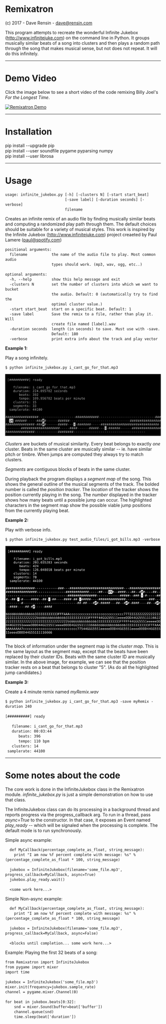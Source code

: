 # Remixatron
(c) 2017 - Dave Rensin - dave@rensin.com

This program attempts to recreate the wonderful Infinite Jukebox (http://www.infinitejuke.com) on the command line in Python. It groups musically similar beats of a song into clusters and then plays a random path through the song that makes musical sense, but not does not repeat. It will do this infinitely.
***
# Demo Video
Click the image below to see a short video of the code remixing Billy Joel's _For the Longest Time_.

[![Remixatron Demo](https://img.youtube.com/vi/1HYLoJaCb_g/maxresdefault.jpg)](https://www.youtube.com/watch?v=1HYLoJaCb_g&feature=youtu.be "Remixatron Demo")
***
# Installation

pip install --upgrade pip  
pip install --user soundfile pygame pyparsing numpy  
pip install --user librosa  
***
# Usage

    usage: infinite_jukebox.py [-h] [-clusters N] [-start start_beat]  
                               [-save label] [-duration seconds] [-verbose]  
                               filename  

Creates an infinite remix of an audio file by finding musically similar beats and computing a randomized play path through them. The default choices should be suitable for a variety of musical styles. This work is inspired by the Infinite Jukebox (http://www.infinitejuke.com) project creaeted by Paul Lamere (paul@spotify.com)

    positional arguments:
      filename           the name of the audio file to play. Most common audio
                         types should work. (mp3, wav, ogg, etc..)

    optional arguments:
      -h, --help         show this help message and exit
      -clusters N        set the number of clusters into which we want to bucket
                         the audio. Default: 0 (automatically try to find the
                         optimal cluster value.)
      -start start_beat  start on a specific beat. Default: 1
      -save label        Save the remix to a file, rather than play it. Will
                         create file named [label].wav
      -duration seconds  length (in seconds) to save. Must use with -save.
                         Default: 180
      -verbose           print extra info about the track and play vector

**Example 1:**

Play a song infinitely.

    $ python infinite_jukebox.py i_cant_go_for_that.mp3

<img src='images/playback.png'/>

*Clusters* are buckets of musical similarity. Every beat belongs to exactly *one* cluster. Beats in the same cluster are musically similar -- ie. have similar pitch or timbre. When jumps are computed they always try to match clusters.

*Segments* are contiguous blocks of beats in the same cluster.

During playback the program displays a *segment map* of the song. This shows the general outline of the musical segments of the track. The bolded number is called the *position tracker*. The *location* of the tracker shows the position currently playing in the song. The *number* displayed in the tracker shows how many beats until a possible jump can occur. The highlighted characters in the segment map show the possible viable jump positions from the currently playing beat.

**Example 2:**

Play with verbose info.

    $ python infinite_jukebox.py test_audio_files/i_got_bills.mp3 -verbose

<img src="images/verbose.png"/>

The block of information under the segment map is the *cluster map*. This is the same layout as the segment map, except that the beats have been replaced by their cluster IDs. Beats with the same cluster ID are musically similar. In the above image, for example, we can see that the position tracker rests on a beat that belongs to cluster "5". (As do all the highlighted jump candidates.)

**Example 3:**

Create a 4 minute remix named *myRemix.wav*

    $ python infinite_jukebox.py i_cant_go_for_that.mp3 -save myRemix -duration 240

    [##########] ready

       filename: i_cant_go_for_that.mp3
       duration: 00:03:44
          beats: 396
          tempo: 110 bpm
       clusters: 14
     samplerate: 44100


***

# Some notes about the code

The core work is done in the InfiniteJukebox class in the Remixatron module. *infinite_jukebox.py* is just a simple demonstration on how to use that class.

The InfiniteJukebox class can do its processing in a background thread and reports progress via the progress_callback arg. To run in a thread, pass *async=True* to the constructor. In that case, it exposes an Event named *play_ready* -- which will be signaled when the processing is complete. The default mode is to run synchronously.

Simple async example:

      def MyCallback(percentage_complete_as_float, string_message):
        print "I am now %f percent complete with message: %s" % (percentage_complete_as_float * 100, string_message)

      jukebox = InfiniteJukebox(filename='some_file.mp3', progress_callback=MyCallback, async=True)
      jukebox.play_ready.wait()

      <some work here...>

Simple Non-async example:

      def MyCallback(percentage_complete_as_float, string_message):
        print "I am now %f percent complete with message: %s" % (percentage_complete_as_float * 100, string_message)

      jukebox = InfiniteJukebox(filename='some_file.mp3', progress_callback=MyCallback, async=False)

      <blocks until completion... some work here...>

Example: Playing the first 32 beats of a song:

    from Remixatron import InfiniteJukebox
    from pygame import mixer
    import time

    jukebox = InfiniteJukebox('some_file.mp3')
    mixer.init(frequency=jukebox.sample_rate)
    channel = pygame.mixer.Channel(0)

    for beat in jukebox.beats[0:32]:
        snd = mixer.Sound(buffer=beat['buffer'])
        channel.queue(snd)
        time.sleep(beat['duration'])
